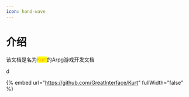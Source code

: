 ```yaml
---
icon: hand-wave
---
```


# 介绍

该文档是名为<mark style="color:orange;">Kurt</mark>的Arpg游戏开发文档

d



{% embed url="https://github.com/GreatInterface/Kurt" fullWidth="false" %}
